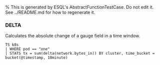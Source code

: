 % This is generated by ESQL's AbstractFunctionTestCase. Do not edit it. See ../README.md for how to regenerate it.

### DELTA
Calculates the absolute change of a gauge field in a time window.

```esql
TS k8s
| WHERE pod == "one"
| STATS tx = sum(delta(network.bytes_in)) BY cluster, time_bucket = bucket(@timestamp, 10minute)
```
